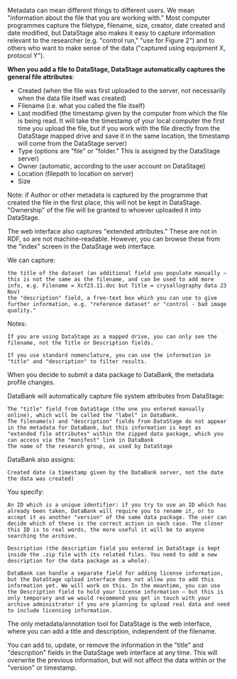 Metadata can mean different things to different users.  We mean "information about the file that you are working with."  Most computer programmes capture the filetype, filename, size, creator, date created and date modified, but DataStage also makes it easy to capture information relevant to the researcher (e.g. "control run," "use for Figure 2") and to others who want to make sense of the data ("captured using equipment X, protocol Y").

**When you add a file to DataStage, DataStage automatically captures the general file attributes**:

* Created (when the file was first uploaded to the server, not necessarily when the data file itself was created)
* Filename (i.e. what you called the file itself)
* Last modified (the timestamp given by the computer from which the file is being read. It will take the timestamp of your local computer the first time you upload the file, but if you work with the file directly from the DataStage mapped drive and save it in the same location, the timestamp will come from the DataStage server)
* Type (options are "file" or "folder." This is assigned by the DataStage server)
* Owner (automatic, according to the user account on DataStage)
* Location (filepath to location on server)
* Size

Note: if Author or other metadata is captured by the programme that created the file in the first place, this will not be kept in DataStage. "Ownership" of the file will be granted to whoever uploaded it into DataStage.

The web interface also captures "extended attributes." These are not in RDF, so are not machine-readable. However, you can browse these from the "index" screen in the DataStage web interface.

We can capture:

    the title of the dataset (an additional field you populate manually – this is not the same as the filename, and can be used to add more info, e.g. Filename = Xcf23.11.doc but Title = crysallography data 23 Nov)
    the "description" field, a free-text box which you can use to give further information, e.g. "reference dataset" or "control - bad image quality."

Notes:

    If you are using DataStage as a mapped drive, you can only see the filename, not the Title or Description fields.

    If you use standard nomenclature, you can use the information in "title" and "description" to filter results.

When you decide to submit a data package to DataBank, the metadata profile changes.

DataBank will automatically capture file system attributes from DataStage:

    The "title" field from DataStage (the one you entered manually online), which will be called the "label" in DataBank.
    The filename(s) and "description" fields from DataStage do not appear in the metadata for DataBank, but this information is kept as "extended file attributes" within the zipped data package, which you can access via the "manifest" link in DataBank
    The name of the research group, as used by DataStage

DataBank also assigns:

    Created date (a timestamp given by the DataBank server, not the date the data was created)

You specify:

    An ID which is a unique identifier: if you try to use an ID which has already been taken, DataBank will require you to rename it, or to accept it as another "version" of the same data package. The user can decide which of these is the correct action in each case. The closer this ID is to real words, the more useful it will be to anyone searching the archive.

    Description (the description field you entered in DataStage is kept inside the .zip file with its related files. You need to add a new description for the data package as a whole).

    DataBank can handle a separate field for adding license information, but the DataStage upload interface does not allow you to add this information yet. We will work on this. In the meantime, you can use the Description field to hold your license information – but this is only temporary and we would recommend you get in touch with your archive administrator if you are planning to upload real data and need to include licensing information.

The only metadata/annotation tool for DataStage is the web interface, where you can add a title and description, independent of the filename.

You can add to, update, or remove the information in the "title" and "description" fields in the DataStage web interface at any time. This will overwrite the previous information, but will not affect the data within or the "version" or timestamp.